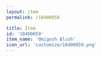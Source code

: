 ```yaml
---
layout: item
permalink: /10400059

title: Item
id: '10400059'
item_name: 'Omigosh Blush'
icon_url: 'customize/10400059.png'
---
```

